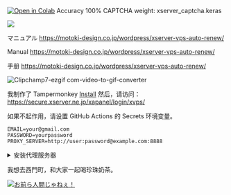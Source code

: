 [![Open in Colab](https://colab.research.google.com/assets/colab-badge.svg)](https://colab.research.google.com/drive/1l1fAyDzNSSCVOF_JBpXRp2b3SHuI5bz6?usp=sharing) Accuracy 100% CAPTCHA weight: xserver_captcha.keras

[![](https://github.com/user-attachments/assets/f3db034f-1b1b-4983-9f9a-06a3aeb1b64e)](https://colab.research.google.com/drive/1l1fAyDzNSSCVOF_JBpXRp2b3SHuI5bz6?usp=sharing)

マニュアル
https://motoki-design.co.jp/wordpress/xserver-vps-auto-renew/

Manual
https://motoki-design.co.jp/wordpress/xserver-vps-auto-renew/

手册
https://motoki-design.co.jp/wordpress/xserver-vps-auto-renew/

![Clipchamp7-ezgif com-video-to-gif-converter](https://github.com/user-attachments/assets/745a85ef-0d5a-4532-9774-3b7fcb2c8b52)

我制作了 Tampermonkey [Install](https://raw.githubusercontent.com/GitHub30/extend-vps-exp/refs/heads/main/renew.user.js) 然后，请访问：https://secure.xserver.ne.jp/xapanel/login/xvps/

如果不起作用，请设置 GitHub Actions 的 Secrets 环境变量。

```env
EMAIL=your@gmail.com
PASSWORD=yourpassword
PROXY_SERVER=http://user:password@example.com:8888
```

<details><summary>安装代理服务器</summary>

```bash
apt update
apt install -y tinyproxy
echo Allow 0.0.0.0/0 >> /etc/tinyproxy/tinyproxy.conf
echo BasicAuth user password >> /etc/tinyproxy/tinyproxy.conf
systemctl restart tinyproxy
systemctl status tinyproxy
```
</details>

我想去西門町，和大家一起喝珍珠奶茶。

[![お前ら人間じゃねぇ！](https://img.youtube.com/vi/z2xJgyf5Nu0/hqdefault.jpg)](https://www.youtube.com/watch?v=z2xJgyf5Nu0 "お前ら人間じゃねぇ！")
